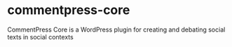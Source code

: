 commentpress-core
=================

CommentPress Core is a WordPress plugin for creating and debating social texts in social contexts